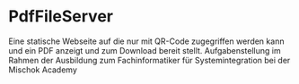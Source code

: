 # PdfFileServer
Eine statische Webseite auf die nur mit QR-Code zugegriffen werden kann und ein PDF anzeigt und zum Download bereit stellt. Aufgabenstellung im Rahmen der Ausbildung zum Fachinformatiker für Systemintegration bei der Mischok Academy
